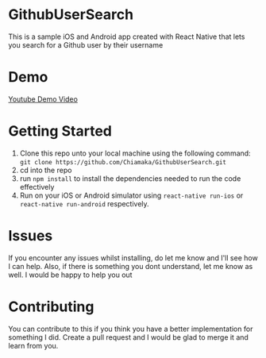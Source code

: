 # GithubUserSearch
This is a sample iOS and Android app created with React Native that lets you search for a Github user by their username

# Demo
[Youtube Demo Video](https://youtu.be/YL4BQmSwsgI)

# Getting Started
1. Clone this repo unto your local machine using the following command: `git clone https://github.com/Chiamaka/GithubUserSearch.git`
2. cd into the repo
3. run `npm install` to install the dependencies needed to run the code effectively
4. Run on your iOS or Android simulator using `react-native run-ios` or `react-native run-android` respectively.

# Issues
If you encounter any issues whilst installing, do let me know and I'll see how I can help. Also, if there is something you dont understand, let me know as well. I would be happy to help you out

# Contributing
You can contribute to this if you think you have a better implementation for something I did. Create a pull request and I would be glad to merge it and learn from you.

